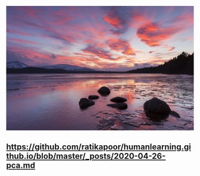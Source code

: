 ![Image of fast.ai logo](images/pic.jpg)

## https://github.com/ratikapoor/humanlearning.github.io/blob/master/_posts/2020-04-26-pca.md


